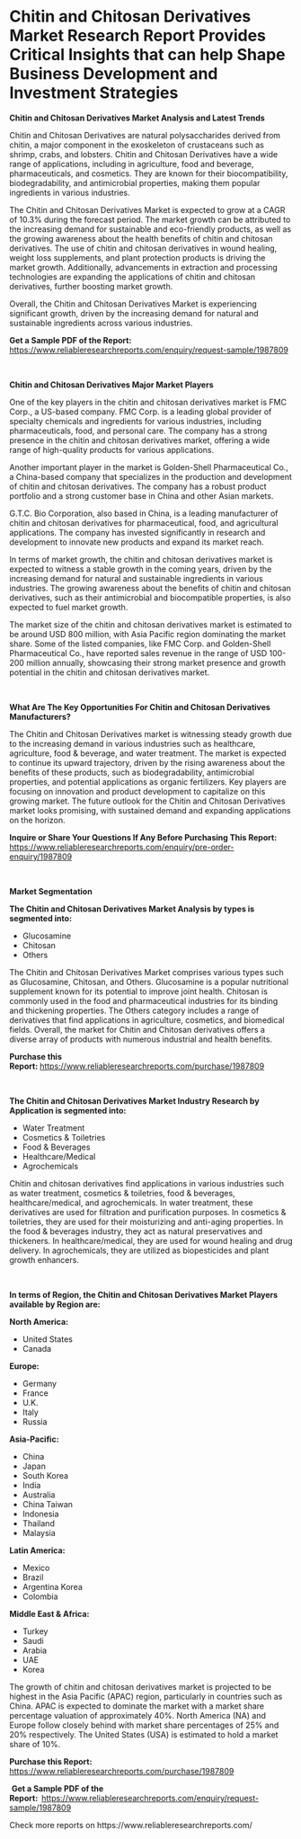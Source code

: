 <p><h1>Chitin and Chitosan Derivatives Market Research Report Provides Critical Insights that can help Shape Business Development and Investment Strategies</h1></p><p><strong>Chitin and Chitosan Derivatives Market Analysis and Latest Trends</strong></p>
<p><p>Chitin and Chitosan Derivatives are natural polysaccharides derived from chitin, a major component in the exoskeleton of crustaceans such as shrimp, crabs, and lobsters. Chitin and Chitosan Derivatives have a wide range of applications, including in agriculture, food and beverage, pharmaceuticals, and cosmetics. They are known for their biocompatibility, biodegradability, and antimicrobial properties, making them popular ingredients in various industries.</p><p>The Chitin and Chitosan Derivatives Market is expected to grow at a CAGR of 10.3% during the forecast period. The market growth can be attributed to the increasing demand for sustainable and eco-friendly products, as well as the growing awareness about the health benefits of chitin and chitosan derivatives. The use of chitin and chitosan derivatives in wound healing, weight loss supplements, and plant protection products is driving the market growth. Additionally, advancements in extraction and processing technologies are expanding the applications of chitin and chitosan derivatives, further boosting market growth.</p><p>Overall, the Chitin and Chitosan Derivatives Market is experiencing significant growth, driven by the increasing demand for natural and sustainable ingredients across various industries.</p></p>
<p><strong>Get a Sample PDF of the Report:&nbsp;</strong> <a href="https://www.reliableresearchreports.com/enquiry/request-sample/1987809">https://www.reliableresearchreports.com/enquiry/request-sample/1987809</a></p>
<p>&nbsp;</p>
<p><strong>Chitin and Chitosan Derivatives Major Market Players</strong></p>
<p><p>One of the key players in the chitin and chitosan derivatives market is FMC Corp., a US-based company. FMC Corp. is a leading global provider of specialty chemicals and ingredients for various industries, including pharmaceuticals, food, and personal care. The company has a strong presence in the chitin and chitosan derivatives market, offering a wide range of high-quality products for various applications.</p><p>Another important player in the market is Golden-Shell Pharmaceutical Co., a China-based company that specializes in the production and development of chitin and chitosan derivatives. The company has a robust product portfolio and a strong customer base in China and other Asian markets.</p><p>G.T.C. Bio Corporation, also based in China, is a leading manufacturer of chitin and chitosan derivatives for pharmaceutical, food, and agricultural applications. The company has invested significantly in research and development to innovate new products and expand its market reach.</p><p>In terms of market growth, the chitin and chitosan derivatives market is expected to witness a stable growth in the coming years, driven by the increasing demand for natural and sustainable ingredients in various industries. The growing awareness about the benefits of chitin and chitosan derivatives, such as their antimicrobial and biocompatible properties, is also expected to fuel market growth.</p><p>The market size of the chitin and chitosan derivatives market is estimated to be around USD 800 million, with Asia Pacific region dominating the market share. Some of the listed companies, like FMC Corp. and Golden-Shell Pharmaceutical Co., have reported sales revenue in the range of USD 100-200 million annually, showcasing their strong market presence and growth potential in the chitin and chitosan derivatives market.</p></p>
<p>&nbsp;</p>
<p><strong>What Are The Key Opportunities For Chitin and Chitosan Derivatives Manufacturers?</strong></p>
<p><p>The Chitin and Chitosan Derivatives market is witnessing steady growth due to the increasing demand in various industries such as healthcare, agriculture, food & beverage, and water treatment. The market is expected to continue its upward trajectory, driven by the rising awareness about the benefits of these products, such as biodegradability, antimicrobial properties, and potential applications as organic fertilizers. Key players are focusing on innovation and product development to capitalize on this growing market. The future outlook for the Chitin and Chitosan Derivatives market looks promising, with sustained demand and expanding applications on the horizon.</p></p>
<p><strong>Inquire or Share Your Questions If Any Before Purchasing This Report:</strong> <a href="https://www.reliableresearchreports.com/enquiry/pre-order-enquiry/1987809">https://www.reliableresearchreports.com/enquiry/pre-order-enquiry/1987809</a></p>
<p>&nbsp;</p>
<p><strong>Market Segmentation</strong></p>
<p><strong>The Chitin and Chitosan Derivatives Market Analysis by types is segmented into:</strong></p>
<p><ul><li>Glucosamine</li><li>Chitosan</li><li>Others</li></ul></p>
<p><p>The Chitin and Chitosan Derivatives Market comprises various types such as Glucosamine, Chitosan, and Others. Glucosamine is a popular nutritional supplement known for its potential to improve joint health. Chitosan is commonly used in the food and pharmaceutical industries for its binding and thickening properties. The Others category includes a range of derivatives that find applications in agriculture, cosmetics, and biomedical fields. Overall, the market for Chitin and Chitosan derivatives offers a diverse array of products with numerous industrial and health benefits.</p></p>
<p><strong>Purchase this Report:&nbsp;</strong><a href="https://www.reliableresearchreports.com/purchase/1987809">https://www.reliableresearchreports.com/purchase/1987809</a></p>
<p>&nbsp;</p>
<p><strong>The Chitin and Chitosan Derivatives Market Industry Research by Application is segmented into:</strong></p>
<p><ul><li>Water Treatment</li><li>Cosmetics & Toiletries</li><li>Food & Beverages</li><li>Healthcare/Medical</li><li>Agrochemicals</li></ul></p>
<p><p>Chitin and chitosan derivatives find applications in various industries such as water treatment, cosmetics & toiletries, food & beverages, healthcare/medical, and agrochemicals. In water treatment, these derivatives are used for filtration and purification purposes. In cosmetics & toiletries, they are used for their moisturizing and anti-aging properties. In the food & beverages industry, they act as natural preservatives and thickeners. In healthcare/medical, they are used for wound healing and drug delivery. In agrochemicals, they are utilized as biopesticides and plant growth enhancers.</p></p>
<p>&nbsp;</p>
<p><strong>In terms of Region, the Chitin and Chitosan Derivatives Market Players available by Region are:</strong></p>
<p>
    <p> <strong> North America: </strong>
        <ul>
            <li>United States</li>
            <li>Canada</li>
        </ul>
        </p> 
    <p> <strong> Europe: </strong>
        <ul>
            <li>Germany</li>
            <li>France</li>
            <li>U.K.</li>
            <li>Italy</li>
            <li>Russia</li>
        </ul>
        </p> 
    <p> <strong> Asia-Pacific: </strong>
        <ul>
            <li>China</li>
            <li>Japan</li>
            <li>South Korea</li>
            <li>India</li>
            <li>Australia</li>
            <li>China Taiwan</li>
            <li>Indonesia</li>
            <li>Thailand</li>
            <li>Malaysia</li>
        </ul>
        </p> 
    <p> <strong> Latin America: </strong>
        <ul>
            <li>Mexico</li>
            <li>Brazil</li>
            <li>Argentina Korea</li>
            <li>Colombia</li>
        </ul>
        </p> 
    <p> <strong> Middle East & Africa: </strong>
        <ul>
            <li>Turkey</li>
            <li>Saudi</li>
            <li>Arabia</li>
            <li>UAE</li>
            <li>Korea</li>
        </ul>
    </p>
    </p>
<p><p>The growth of chitin and chitosan derivatives market is projected to be highest in the Asia Pacific (APAC) region, particularly in countries such as China. APAC is expected to dominate the market with a market share percentage valuation of approximately 40%. North America (NA) and Europe follow closely behind with market share percentages of 25% and 20% respectively. The United States (USA) is estimated to hold a market share of 10%.</p></p>
<p><strong>Purchase this Report: </strong><a href="https://www.reliableresearchreports.com/purchase/1987809">https://www.reliableresearchreports.com/purchase/1987809</a></p>
<p>&nbsp;<strong>Get a Sample PDF of the Report:&nbsp;&nbsp;</strong><a href="https://www.reliableresearchreports.com/enquiry/request-sample/1987809">https://www.reliableresearchreports.com/enquiry/request-sample/1987809</a></p>
<p><strong></strong></p>
<p>Check more reports on https://www.reliableresearchreports.com/</p>